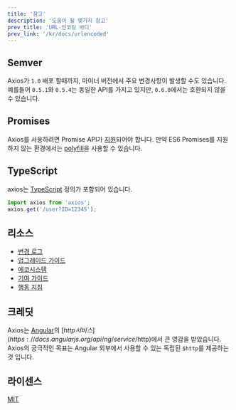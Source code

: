 ```yaml
---
title: '참고'
description: '도움이 될 몇가지 참고'
prev_title: 'URL-인코딩 바디'
prev_link: '/kr/docs/urlencoded'
---
```


## Semver

Axios가 `1.0` 배포 할때까지, 마이너 버전에서 주요 변경사항이 발생할 수도 있습니다. 예를들어 `0.5.1`와 `0.5.4`는 동일한 API를 가지고 있지만, `0.6.0`에서는 호환되지 않을 수 있습니다.

## Promises

Axios를 사용하려면 Promise API가 [지원](http://caniuse.com/promises)되어야 합니다. 
만약 ES6 Promises를 지원하지 않는 환경에서는 [polyfill](https://github.com/jakearchibald/es6-promise)을 사용할 수 있습니다.


## TypeScript
axios는 [TypeScript](http://typescriptlang.org) 정의가 포함되어 있습니다.
```typescript
import axios from 'axios';
axios.get('/user?ID=12345');
```

## 리소스

* [변경 로그](https://github.com/axios/axios/blob/v1.x/CHANGELOG.md)
* [업그레이드 가이드](https://github.com/axios/axios/blob/v1.x/UPGRADE_GUIDE.md)
* [에코시스템](https://github.com/axios/axios/blob/v1.x/ECOSYSTEM.md)
* [기여 가이드](https://github.com/axios/axios/blob/v1.x/CONTRIBUTING.md)
* [행동 지침](https://github.com/axios/axios/blob/v1.x/CODE_OF_CONDUCT.md)

## 크레딧

Axios는 [Angular](https://angularjs.org/)의 [$http 서비스](https://docs.angularjs.org/api/ng/service/$http)에서 큰 영감을 받았습니다. Axios의 궁극적인 목표는 Angular 외부에서 사용할 수 있는 독립된 `$http`를 제공하는 것 입니다.


## 라이센스

[MIT](https://github.com/axios/axios/blob/v1.x/LICENSE)